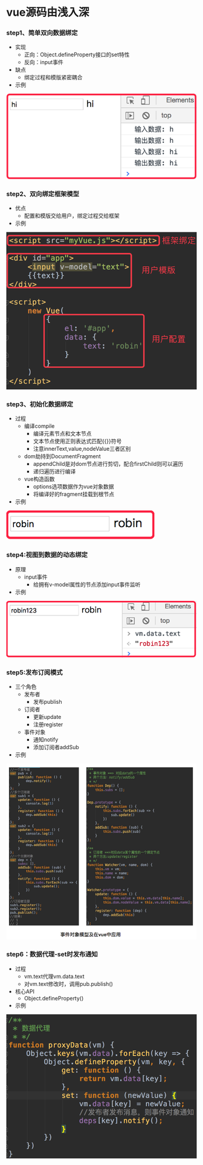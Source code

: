 # vue源码由浅入深
### step1、简单双向数据绑定
+ 实现
    + 正向：Object.defineProperty接口的set特性
    + 反向：input事件
+ 缺点
    + 绑定过程和模版紧密耦合
+ 示例

![avatar](./images/1.png)
### step2、双向绑定框架模型
+ 优点
    + 配置和模版交给用户，绑定过程交给框架
+ 示例

![avatar](./images/2.png)

### step3、初始化数据绑定
+ 过程
    + 编译compile
        + 编译元素节点和文本节点
        + 文本节点使用正则表达式匹配{{}}符号
        + 注意innerText,value,nodeValue三者区别
    + dom劫持到DocumentFragment
        + appendChild是对dom节点进行剪切，配合firstChild则可以遍历
        + 递归遍历进行编译
    + vue构造函数
        + options选项数据作为vue对象数据
        + 将编译好的fragment挂载到根节点
+ 示例

![avatar](./images/3.png)

### step4:视图到数据的动态绑定
+ 原理
    + input事件
        + 给拥有v-model属性的节点添加input事件监听
+ 示例

![avatar](./images/4.png)

### step5:发布订阅模式
+ 三个角色
    + 发布者
        + 发布publish
    + 订阅者
        + 更新update
        + 注册register
    + 事件对象
        + 通知notify
        + 添加订阅者addSub
+ 示例

![avatar](./images/5.png)
### step6：数据代理-set时发布通知
+ 过程
    + vm.text代理vm.data.text
    + 对vm.text修改时，调用pub.publish()
+ 核心API
    + Object.defineProperty()
+ 示例

![avatar](./images/6.png)
